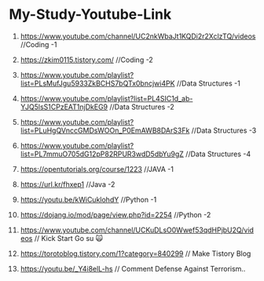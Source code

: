 # My-Study-Youtube-Link

1. https://www.youtube.com/channel/UC2nkWbaJt1KQDi2r2XclzTQ/videos          //Coding -1
2. https://zkim0115.tistory.com/                                            //Coding -2

3. https://www.youtube.com/playlist?list=PLsMufJgu5933ZkBCHS7bQTx0bncjwi4PK //Data Structures -1
4. https://www.youtube.com/playlist?list=PL4SIC1d_ab-YJQ5lsS1CPzEAT1njDkEG9 //Data Structures -2
5. https://www.youtube.com/playlist?list=PLuHgQVnccGMDsWOOn_P0EmAWB8DArS3Fk //Data Structures -3
6. https://www.youtube.com/playlist?list=PL7mmuO705dG12pP82RPUR3wdD5dbYu9gZ //Data Structures -4

7. https://opentutorials.org/course/1223 //JAVA -1
8. https://url.kr/fhxep1                 //Java -2

9. https://youtu.be/kWiCuklohdY //Python -1
10. https://dojang.io/mod/page/view.php?id=2254 //Python -2

11. https://www.youtube.com/channel/UCKuDLsO0Wwef53qdHPjbU2Q/videos // Kick Start Go su 🙀
12. https://torotoblog.tistory.com/1?category=840299 // Make Tistory Blog
13. https://youtu.be/_Y4i8elL-hs // Comment Defense Against Terrorism..
